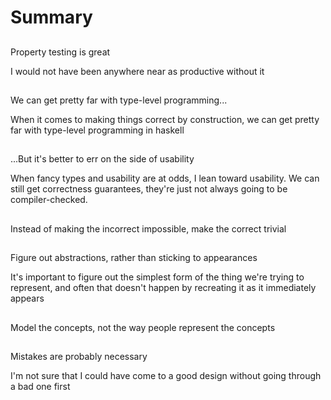 # Summary

##

Property testing is great

<div class="notes">
I would not have been anywhere near as productive without it
</div>

##

We can get pretty far with type-level programming...

<div class="notes">
When it comes to making things correct by construction, we can get pretty far with type-level
programming in haskell
</div>

##

...But it's better to err on the side of usability

<div class="notes">
When fancy types and usability are at odds, I lean toward usability. We can still get
correctness guarantees, they're just not always going to be compiler-checked.
</div>

##

Instead of making the incorrect impossible, make the correct trivial

##

Figure out abstractions, rather than sticking to appearances

<div class="notes">
It's important to figure out the simplest form of the thing we're trying to represent, and
often that doesn't happen by recreating it as it immediately appears
</div>

##

Model the concepts, not the way people represent the concepts

##

Mistakes are probably necessary

<div class="notes">
I'm not sure that I could have come to a good design without going through a bad one first
</div>
